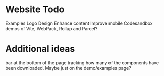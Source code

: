 Website Todo
==============
Examples
Logo
Design
Enhance content
Improve mobile
Codesandbox demos of Vite, WebPack, Rollup and Parcel?

Additional ideas
==============
bar at the bottom of the page tracking how many of the components have been downloaded. Maybe just on the demo/examples page?
